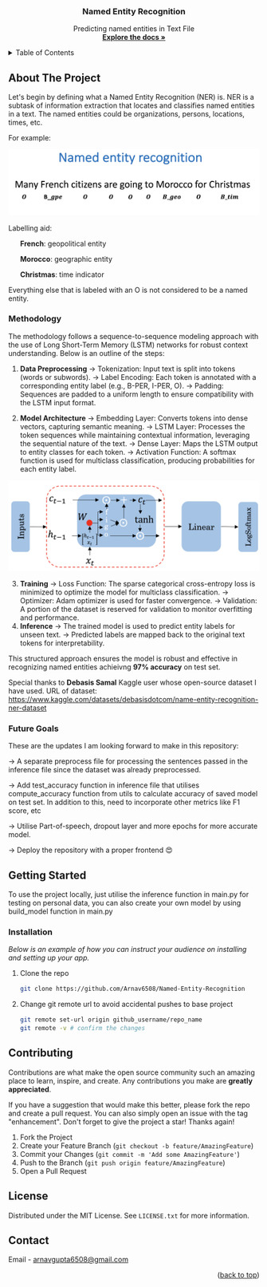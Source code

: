 <a id="readme-top"></a>

<br />
<div align="center">
  <h3 align="center">Named Entity Recognition</h3>

  <p align="center">
    Predicting named entities in Text File
    <br />
    <a href="https://github.com/Arnav6508/Named-Entity-Recognition"><strong>Explore the docs »</strong></a>
    <br />
  </p>
</div>


<!-- TABLE OF CONTENTS -->
<details>
  <summary>Table of Contents</summary>
  <ol>
    <li>
      <a href="#about-the-project">About The Project</a>
      <ul>
        <li><a href="#methodology">Methodology</a></li>
        <li><a href="#future-goals">Future Goals</a></li>
      </ul>
    </li>
    <li>
      <a href="#getting-started">Getting Started</a>
      <ul>
        <li><a href="#installation">Installation</a></li>
      </ul>
    </li>
    <li><a href="#contributing">Contributing</a></li>
    <li><a href="#license">License</a></li>
    <li><a href="#contact">Contact</a></li>
  </ol>
</details>



<!-- ABOUT THE PROJECT -->
## About The Project

Let's begin by defining what a Named Entity Recognition (NER) is. NER is a subtask of information extraction that locates and classifies named entities in a text. The named entities could be organizations, persons, locations, times, etc.

For example:

<img src="ner.png" alt="ner example">


Labelling aid:

<ul><b>French</b>: geopolitical entity</ul>
<ul><b>Morocco</b>: geographic entity</ul>
<ul><b>Christmas</b>: time indicator</ul>

Everything else that is labeled with an O is not considered to be a named entity. 


### Methodology

The methodology follows a sequence-to-sequence modeling approach with the use of Long Short-Term Memory (LSTM) networks for robust context understanding. Below is an outline of the steps:

1. <b>Data Preprocessing</b>
-> Tokenization: Input text is split into tokens (words or subwords).
-> Label Encoding: Each token is annotated with a corresponding entity label (e.g., B-PER, I-PER, O).
-> Padding: Sequences are padded to a uniform length to ensure compatibility with the LSTM input format.

2. <b>Model Architecture</b>
-> Embedding Layer: Converts tokens into dense vectors, capturing semantic meaning.
-> LSTM Layer: Processes the token sequences while maintaining contextual information, leveraging the sequential nature of the text.
-> Dense Layer: Maps the LSTM output to entity classes for each token.
-> Activation Function: A softmax function is used for multiclass classification, producing probabilities for each entity label.

<img src="ner2.png" alt="ner example">

3. <b>Training</b>
-> Loss Function: The sparse categorical cross-entropy loss is minimized to optimize the model for multiclass classification.
-> Optimizer: Adam optimizer is used for faster convergence.
-> Validation: A portion of the dataset is reserved for validation to monitor overfitting and performance.
4. <b>Inference</b>
-> The trained model is used to predict entity labels for unseen text.
-> Predicted labels are mapped back to the original text tokens for interpretability.

This structured approach ensures the model is robust and effective in recognizing named entities achieivng <b>97% accuracy</b> on test set.

Special thanks to <b>Debasis Samal</b> Kaggle user whose open-source dataset I have used. URL of dataset: https://www.kaggle.com/datasets/debasisdotcom/name-entity-recognition-ner-dataset

### Future Goals

These are the updates I am looking forward to make in this repository:

-> A separate preprocess file for processing the sentences passed in the inference file since the dataset was already preprocessed.

-> Add test_accuracy function in inference file that utilises compute_accuracy function from utils to calculate accuracy of saved model on test set. In addition to this, need to incorporate other metrics like F1 score, etc

-> Utilise Part-of-speech, dropout layer and more epochs for more accurate model. 

-> Deploy the repository with a proper frontend 😍


<!-- GETTING STARTED -->
## Getting Started

To use the project locally, just utilise the inference function in main.py for testing on personal data, you can also create your own model by using build_model function in main.py


### Installation

_Below is an example of how you can instruct your audience on installing and setting up your app._

1. Clone the repo
   ```sh
   git clone https://github.com/Arnav6508/Named-Entity-Recognition
   ```

2. Change git remote url to avoid accidental pushes to base project
   ```sh
   git remote set-url origin github_username/repo_name
   git remote -v # confirm the changes
   ```


<!-- CONTRIBUTING -->
## Contributing

Contributions are what make the open source community such an amazing place to learn, inspire, and create. Any contributions you make are **greatly appreciated**.

If you have a suggestion that would make this better, please fork the repo and create a pull request. You can also simply open an issue with the tag "enhancement".
Don't forget to give the project a star! Thanks again!

1. Fork the Project
2. Create your Feature Branch (`git checkout -b feature/AmazingFeature`)
3. Commit your Changes (`git commit -m 'Add some AmazingFeature'`)
4. Push to the Branch (`git push origin feature/AmazingFeature`)
5. Open a Pull Request


<!-- LICENSE -->
## License

Distributed under the MIT License. See `LICENSE.txt` for more information.



<!-- CONTACT -->
## Contact

Email -  arnavgupta6508@gmail.com


<p align="right">(<a href="#readme-top">back to top</a>)</p>

